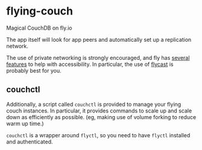 # flying-couch
Magical CouchDB on fly.io

The app itself will look for app peers and automatically set up a replication
network.

The use of private networking is strongly encouraged, and fly has 
[several features](https://fly.io/docs/networking/private-networking/) to help
with accessibility. In particular, the use of 
[flycast](https://fly.io/docs/networking/flycast/) is probably best for you.


## couchctl

Additionally, a script called `couchctl` is provided to manage your flying couch
instances. In particular, it provides commands to scale up and scale down as
efficiently as possible. (eg, making use of volume forking to reduce warm up
time.)

`couchctl` is a wrapper around `flyctl`, so you need to have `flyctl` installed
and authenticated.